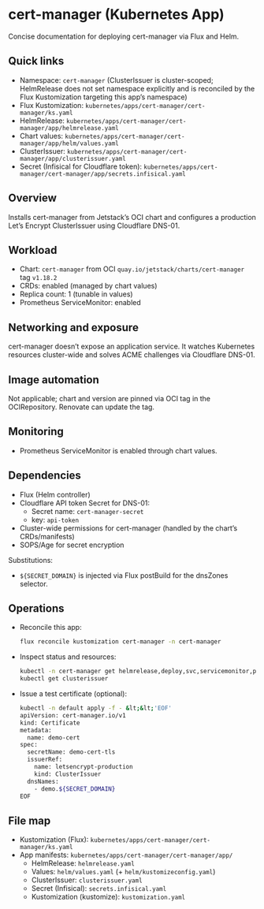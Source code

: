 # cert-manager (Kubernetes App)

Concise documentation for deploying cert-manager via Flux and Helm.

## Quick links

- Namespace: `cert-manager` (ClusterIssuer is cluster-scoped; HelmRelease does not set namespace explicitly and is reconciled by the Flux Kustomization targeting this app’s namespace)
- Flux Kustomization: `kubernetes/apps/cert-manager/cert-manager/ks.yaml`
- HelmRelease: `kubernetes/apps/cert-manager/cert-manager/app/helmrelease.yaml`
- Chart values: `kubernetes/apps/cert-manager/cert-manager/app/helm/values.yaml`
- ClusterIssuer: `kubernetes/apps/cert-manager/cert-manager/app/clusterissuer.yaml`
- Secret (Infisical for Cloudflare token): `kubernetes/apps/cert-manager/cert-manager/app/secrets.infisical.yaml`

## Overview

Installs cert-manager from Jetstack’s OCI chart and configures a production Let’s Encrypt ClusterIssuer using Cloudflare DNS-01.

## Workload

- Chart: `cert-manager` from OCI `quay.io/jetstack/charts/cert-manager` tag `v1.18.2`
- CRDs: enabled (managed by chart values)
- Replica count: 1 (tunable in values)
- Prometheus ServiceMonitor: enabled

## Networking and exposure

cert-manager doesn’t expose an application service. It watches Kubernetes resources cluster-wide and solves ACME challenges via Cloudflare DNS-01.

## Image automation

Not applicable; chart and version are pinned via OCI tag in the OCIRepository. Renovate can update the tag.

## Monitoring

- Prometheus ServiceMonitor is enabled through chart values.

## Dependencies

- Flux (Helm controller)
- Cloudflare API token Secret for DNS-01:
  - Secret name: `cert-manager-secret`
  - key: `api-token`
- Cluster-wide permissions for cert-manager (handled by the chart’s CRDs/manifests)
- SOPS/Age for secret encryption

Substitutions:
- `${SECRET_DOMAIN}` is injected via Flux postBuild for the dnsZones selector.

## Operations

- Reconcile this app:

  ```sh
  flux reconcile kustomization cert-manager -n cert-manager
  ```

- Inspect status and resources:

  ```sh
  kubectl -n cert-manager get helmrelease,deploy,svc,servicemonitor,pod
  kubectl get clusterissuer
  ```

- Issue a test certificate (optional):

  ```sh
  kubectl -n default apply -f - &lt;&lt;'EOF'
  apiVersion: cert-manager.io/v1
  kind: Certificate
  metadata:
    name: demo-cert
  spec:
    secretName: demo-cert-tls
    issuerRef:
      name: letsencrypt-production
      kind: ClusterIssuer
    dnsNames:
      - demo.${SECRET_DOMAIN}
  EOF
  ```

## File map

- Kustomization (Flux): `kubernetes/apps/cert-manager/cert-manager/ks.yaml`
- App manifests: `kubernetes/apps/cert-manager/cert-manager/app/`
  - HelmRelease: `helmrelease.yaml`
  - Values: `helm/values.yaml` (+ `helm/kustomizeconfig.yaml`)
  - ClusterIssuer: `clusterissuer.yaml`
  - Secret (Infisical): `secrets.infisical.yaml`
  - Kustomization (kustomize): `kustomization.yaml`
